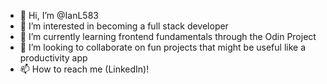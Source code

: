 - 👋 Hi, I’m @IanL583
- 👀 I’m interested in becoming a full stack developer
- 🌱 I’m currently learning frontend fundamentals through the Odin Project
- 💞️ I’m looking to collaborate on fun projects that might be useful like a productivity app
- 📫 How to reach me (LinkedIn)!

<!---
IanL583/IanL583 is a ✨ special ✨ repository because its `README.md` (this file) appears on your GitHub profile.
You can click the Preview link to take a look at your changes.
--->
